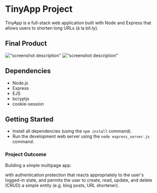 # TinyApp Project

TinyApp is a full-stack web application built with Node and Express that allows users to shorten long URLs (à la bit.ly).

## Final Product

!["screenshot description"](#)
!["screenshot description"](#)

## Dependencies

- Node.js
- Express
- EJS
- bcryptjs
- cookie-session

## Getting Started

- Install all dependencies (using the `npm install` command).
- Run the development web server using the `node express_server.js` command.

### Project Outcome
Building a simple multipage app:

with authentication protection
that reacts appropriately to the user's logged-in state,
and permits the user to create, read, update, and delete (CRUD) a simple entity (e.g. blog posts, URL shortener).
